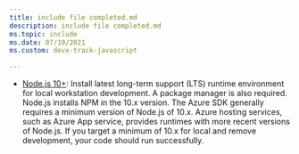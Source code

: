 ```yaml
---
title: include file completed.md
description: include file completed.md
ms.topic: include
ms.date: 07/19/2021
ms.custom: devx-track-javascript

---
```


* [Node.js 10+](https://nodejs.org/): Install latest long-term support (LTS) runtime environment for local workstation development. A package manager is also required. Node.js installs NPM in the 10.x version. The Azure SDK generally requires a minimum version of Node.js of 10.x. Azure hosting services, such as Azure App service, provides runtimes with more recent versions of Node.js. If you target a minimum of 10.x for local and remove development, your code should run successfully.